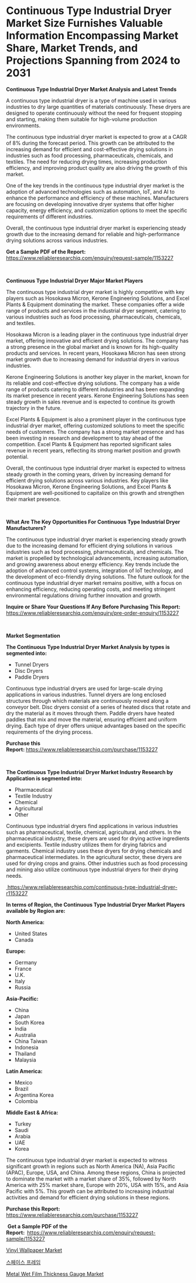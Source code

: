 <p><h1>Continuous Type Industrial Dryer Market Size Furnishes Valuable Information Encompassing Market Share, Market Trends, and Projections Spanning from 2024 to 2031</h1></p><p><strong>Continuous Type Industrial Dryer Market Analysis and Latest Trends</strong></p>
<p><p>A continuous type industrial dryer is a type of machine used in various industries to dry large quantities of materials continuously. These dryers are designed to operate continuously without the need for frequent stopping and starting, making them suitable for high-volume production environments.</p><p>The continuous type industrial dryer market is expected to grow at a CAGR of 8% during the forecast period. This growth can be attributed to the increasing demand for efficient and cost-effective drying solutions in industries such as food processing, pharmaceuticals, chemicals, and textiles. The need for reducing drying times, increasing production efficiency, and improving product quality are also driving the growth of this market.</p><p>One of the key trends in the continuous type industrial dryer market is the adoption of advanced technologies such as automation, IoT, and AI to enhance the performance and efficiency of these machines. Manufacturers are focusing on developing innovative dryer systems that offer higher capacity, energy efficiency, and customization options to meet the specific requirements of different industries.</p><p>Overall, the continuous type industrial dryer market is experiencing steady growth due to the increasing demand for reliable and high-performance drying solutions across various industries.</p></p>
<p><strong>Get a Sample PDF of the Report:&nbsp;</strong> <a href="https://www.reliableresearchiq.com/enquiry/request-sample/1153227">https://www.reliableresearchiq.com/enquiry/request-sample/1153227</a></p>
<p>&nbsp;</p>
<p><strong>Continuous Type Industrial Dryer Major Market Players</strong></p>
<p><p>The continuous type industrial dryer market is highly competitive with key players such as Hosokawa Micron, Kerone Engineering Solutions, and Excel Plants & Equipment dominating the market. These companies offer a wide range of products and services in the industrial dryer segment, catering to various industries such as food processing, pharmaceuticals, chemicals, and textiles.</p><p>Hosokawa Micron is a leading player in the continuous type industrial dryer market, offering innovative and efficient drying solutions. The company has a strong presence in the global market and is known for its high-quality products and services. In recent years, Hosokawa Micron has seen strong market growth due to increasing demand for industrial dryers in various industries.</p><p>Kerone Engineering Solutions is another key player in the market, known for its reliable and cost-effective drying solutions. The company has a wide range of products catering to different industries and has been expanding its market presence in recent years. Kerone Engineering Solutions has seen steady growth in sales revenue and is expected to continue its growth trajectory in the future.</p><p>Excel Plants & Equipment is also a prominent player in the continuous type industrial dryer market, offering customized solutions to meet the specific needs of customers. The company has a strong market presence and has been investing in research and development to stay ahead of the competition. Excel Plants & Equipment has reported significant sales revenue in recent years, reflecting its strong market position and growth potential.</p><p>Overall, the continuous type industrial dryer market is expected to witness steady growth in the coming years, driven by increasing demand for efficient drying solutions across various industries. Key players like Hosokawa Micron, Kerone Engineering Solutions, and Excel Plants & Equipment are well-positioned to capitalize on this growth and strengthen their market presence.</p></p>
<p>&nbsp;</p>
<p><strong>What Are The Key Opportunities For Continuous Type Industrial Dryer Manufacturers?</strong></p>
<p><p>The continuous type industrial dryer market is experiencing steady growth due to the increasing demand for efficient drying solutions in various industries such as food processing, pharmaceuticals, and chemicals. The market is propelled by technological advancements, increasing automation, and growing awareness about energy efficiency. Key trends include the adoption of advanced control systems, integration of IoT technology, and the development of eco-friendly drying solutions. The future outlook for the continuous type industrial dryer market remains positive, with a focus on enhancing efficiency, reducing operating costs, and meeting stringent environmental regulations driving further innovation and growth.</p></p>
<p><strong>Inquire or Share Your Questions If Any Before Purchasing This Report:</strong> <a href="https://www.reliableresearchiq.com/enquiry/pre-order-enquiry/1153227">https://www.reliableresearchiq.com/enquiry/pre-order-enquiry/1153227</a></p>
<p>&nbsp;</p>
<p><strong>Market Segmentation</strong></p>
<p><strong>The Continuous Type Industrial Dryer Market Analysis by types is segmented into:</strong></p>
<p><ul><li>Tunnel Dryers</li><li>Disc Dryers</li><li>Paddle Dryers</li></ul></p>
<p><p>Continuous type industrial dryers are used for large-scale drying applications in various industries. Tunnel dryers are long enclosed structures through which materials are continuously moved along a conveyor belt. Disc dryers consist of a series of heated discs that rotate and dry the material as it moves through them. Paddle dryers have heated paddles that mix and move the material, ensuring efficient and uniform drying. Each type of dryer offers unique advantages based on the specific requirements of the drying process.</p></p>
<p><strong>Purchase this Report:&nbsp;</strong><a href="https://www.reliableresearchiq.com/purchase/1153227">https://www.reliableresearchiq.com/purchase/1153227</a></p>
<p>&nbsp;</p>
<p><strong>The Continuous Type Industrial Dryer Market Industry Research by Application is segmented into:</strong></p>
<p><ul><li>Pharmaceutical</li><li>Textile Industry</li><li>Chemical</li><li>Agricultural</li><li>Other</li></ul></p>
<p><p>Continuous type industrial dryers find applications in various industries such as pharmaceutical, textile, chemical, agricultural, and others. In the pharmaceutical industry, these dryers are used for drying active ingredients and excipients. Textile industry utilizes them for drying fabrics and garments. Chemical industry uses these dryers for drying chemicals and pharmaceutical intermediates. In the agricultural sector, these dryers are used for drying crops and grains. Other industries such as food processing and mining also utilize continuous type industrial dryers for their drying needs.</p></p>
<p><a href="https://www.reliableresearchiq.com/continuous-type-industrial-dryer-r1153227">&nbsp;https://www.reliableresearchiq.com/continuous-type-industrial-dryer-r1153227</a></p>
<p><strong>In terms of Region, the Continuous Type Industrial Dryer Market Players available by Region are:</strong></p>
<p>
    <p> <strong> North America: </strong>
        <ul>
            <li>United States</li>
            <li>Canada</li>
        </ul>
        </p> 
    <p> <strong> Europe: </strong>
        <ul>
            <li>Germany</li>
            <li>France</li>
            <li>U.K.</li>
            <li>Italy</li>
            <li>Russia</li>
        </ul>
        </p> 
    <p> <strong> Asia-Pacific: </strong>
        <ul>
            <li>China</li>
            <li>Japan</li>
            <li>South Korea</li>
            <li>India</li>
            <li>Australia</li>
            <li>China Taiwan</li>
            <li>Indonesia</li>
            <li>Thailand</li>
            <li>Malaysia</li>
        </ul>
        </p> 
    <p> <strong> Latin America: </strong>
        <ul>
            <li>Mexico</li>
            <li>Brazil</li>
            <li>Argentina Korea</li>
            <li>Colombia</li>
        </ul>
        </p> 
    <p> <strong> Middle East & Africa: </strong>
        <ul>
            <li>Turkey</li>
            <li>Saudi</li>
            <li>Arabia</li>
            <li>UAE</li>
            <li>Korea</li>
        </ul>
    </p>
    </p>
<p><p>The continuous type industrial dryer market is expected to witness significant growth in regions such as North America (NA), Asia Pacific (APAC), Europe, USA, and China. Among these regions, China is projected to dominate the market with a market share of 35%, followed by North America with 25% market share, Europe with 20%, USA with 15%, and Asia Pacific with 5%. This growth can be attributed to increasing industrial activities and demand for efficient drying solutions in these regions.</p></p>
<p><strong>Purchase this Report: </strong><a href="https://www.reliableresearchiq.com/purchase/1153227">https://www.reliableresearchiq.com/purchase/1153227</a></p>
<p>&nbsp;<strong>Get a Sample PDF of the Report:&nbsp;&nbsp;</strong><a href="https://www.reliableresearchiq.com/enquiry/request-sample/1153227">https://www.reliableresearchiq.com/enquiry/request-sample/1153227</a></p>
<p><strong></strong></p>
<p><p><a href="https://medium.com/@cloydrenner_30555/vinyl-wallpaper-market-analysis-report-global-insights-by-region-type-online-sales-offline-d400334f8a07?postPublishedType=initial">Vinyl Wallpaper Market</a></p><p><a href="https://github.com/vss5505pa7z1p/Market-Research-Report-List-3/blob/main/442177171654.md">스페이스 프레임</a></p><p><a href="https://github.com/gladysalidde/Market-Research-Report-List-2/blob/main/metal-wet-film-thickness-gauge-market.md">Metal Wet Film Thickness Gauge Market</a></p></p>